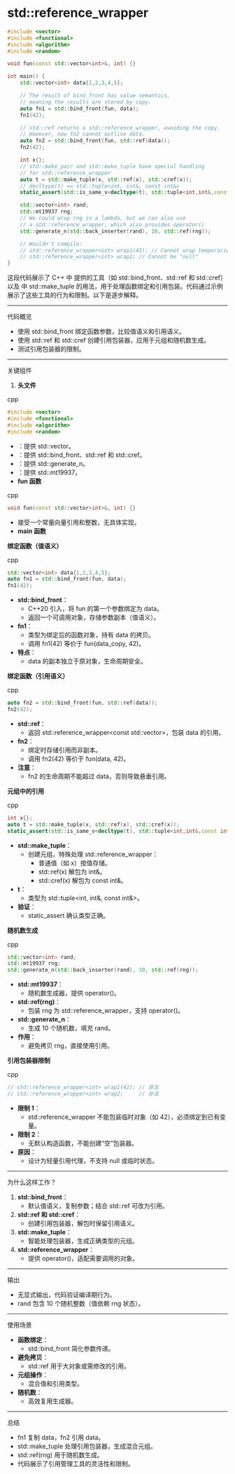 # std::reference_wrapper

```C++
#include <vector>
#include <functional>
#include <algorithm>
#include <random>

void fun(const std::vector<int>&, int) {}

int main() {
    std::vector<int> data{1,2,3,4,5};

    // The result of bind_front has value semantics, 
    // meaning the results are stored by copy.
    auto fn1 = std::bind_front(fun, data);
    fn1(42);

    // std::ref returns a std::reference_wrapper, avoiding the copy.
    // However, now fn2 cannot outlive data.
    auto fn2 = std::bind_front(fun, std::ref(data));
    fn2(42);

    int x{};
    // std::make_pair and std::make_tuple have special handling
    // for std::reference_wrapper
    auto t = std::make_tuple(x, std::ref(x), std::cref(x));
    // decltype(t) == std::tuple<int, int&, const int&>
    static_assert(std::is_same_v<decltype(t), std::tuple<int,int&,const int&>>);

    std::vector<int> rand;
    std::mt19937 rng;
    // We could wrap rng in a lambda, but we can also use
    // a std::reference_wrapper, which also provides operator()
    std::generate_n(std::back_inserter(rand), 10, std::ref(rng));

    // Wouldn't compile:
    // std::reference_wrapper<int> wrap1(42); // Cannot wrap temporaries
    // std::reference_wrapper<int> wrap2; // Cannot be "null"
}
```



这段代码展示了 C++ 中 <functional> 提供的工具（如 std::bind_front、std::ref 和 std::cref）以及 <utility> 中 std::make_tuple 的用法，用于处理函数绑定和引用包装。代码通过示例展示了这些工具的行为和限制。以下是逐步解释。

------

代码概览

- 使用 std::bind_front 绑定函数参数，比较值语义和引用语义。
- 使用 std::ref 和 std::cref 创建引用包装器，应用于元组和随机数生成。
- 测试引用包装器的限制。

------

关键组件

1. **头文件**

cpp

```cpp
#include <vector>
#include <functional>
#include <algorithm>
#include <random>
```

- <vector>：提供 std::vector。
- <functional>：提供 std::bind_front、std::ref 和 std::cref。
- <algorithm>：提供 std::generate_n。
- <random>：提供 std::mt19937。
- **fun 函数**

cpp

```cpp
void fun(const std::vector<int>&, int) {}
```

- 接受一个常量向量引用和整数，无具体实现。
- **main 函数**

**绑定函数（值语义）**

cpp

```cpp
std::vector<int> data{1,2,3,4,5};
auto fn1 = std::bind_front(fun, data);
fn1(42);
```

- **std::bind_front**：
  - C++20 引入，将 fun 的第一个参数绑定为 data。
  - 返回一个可调用对象，存储参数副本（值语义）。
- **fn1**：
  - 类型为绑定后的函数对象，持有 data 的拷贝。
  - 调用 fn1(42) 等价于 fun(data_copy, 42)。
- **特点**：
  - data 的副本独立于原对象，生命周期安全。

**绑定函数（引用语义）**

cpp

```cpp
auto fn2 = std::bind_front(fun, std::ref(data));
fn2(42);
```

- **std::ref**：
  - 返回 std::reference_wrapper<const std::vector<int>>，包装 data 的引用。
- **fn2**：
  - 绑定时存储引用而非副本。
  - 调用 fn2(42) 等价于 fun(data, 42)。
- **注意**：
  - fn2 的生命周期不能超过 data，否则导致悬垂引用。

**元组中的引用**

cpp

```cpp
int x{};
auto t = std::make_tuple(x, std::ref(x), std::cref(x));
static_assert(std::is_same_v<decltype(t), std::tuple<int,int&,const int&>>);
```

- **std::make_tuple**：
  - 创建元组，特殊处理 std::reference_wrapper：
    - 普通值（如 x）按值存储。
    - std::ref(x) 解包为 int&。
    - std::cref(x) 解包为 const int&。
- **t**：
  - 类型为 std::tuple<int, int&, const int&>。
- **验证**：
  - static_assert 确认类型正确。

**随机数生成**

cpp

```cpp
std::vector<int> rand;
std::mt19937 rng;
std::generate_n(std::back_inserter(rand), 10, std::ref(rng));
```

- **std::mt19937**：
  - 随机数生成器，提供 operator()。
- **std::ref(rng)**：
  - 包装 rng 为 std::reference_wrapper，支持 operator()。
- **std::generate_n**：
  - 生成 10 个随机数，填充 rand。
- **作用**：
  - 避免拷贝 rng，直接使用引用。

**引用包装器限制**

cpp

```cpp
// std::reference_wrapper<int> wrap1(42); // 非法
// std::reference_wrapper<int> wrap2;     // 非法
```

- **限制 1**：
  - std::reference_wrapper 不能包装临时对象（如 42），必须绑定到已有变量。
- **限制 2**：
  - 无默认构造函数，不能创建“空”包装器。
- **原因**：
  - 设计为轻量引用代理，不支持 null 或临时状态。

------

为什么这样工作？

1. **std::bind_front**：
   - 默认值语义，复制参数；结合 std::ref 可改为引用。
2. **std::ref 和 std::cref**：
   - 创建引用包装器，解包时保留引用语义。
3. **std::make_tuple**：
   - 智能处理包装器，生成正确类型的元组。
4. **std::reference_wrapper**：
   - 提供 operator()，适配需要调用的对象。

------

输出

- 无显式输出，代码验证编译期行为。
- rand 包含 10 个随机整数（值依赖 rng 状态）。

------

使用场景

- **函数绑定**：
  - std::bind_front 简化参数传递。
- **避免拷贝**：
  - std::ref 用于大对象或需修改的引用。
- **元组操作**：
  - 混合值和引用类型。
- **随机数**：
  - 高效复用生成器。

------

总结

- fn1 复制 data，fn2 引用 data。
- std::make_tuple 处理引用包装器，生成混合元组。
- std::ref(rng) 用于随机数生成。
- 代码展示了引用管理工具的灵活性和限制。